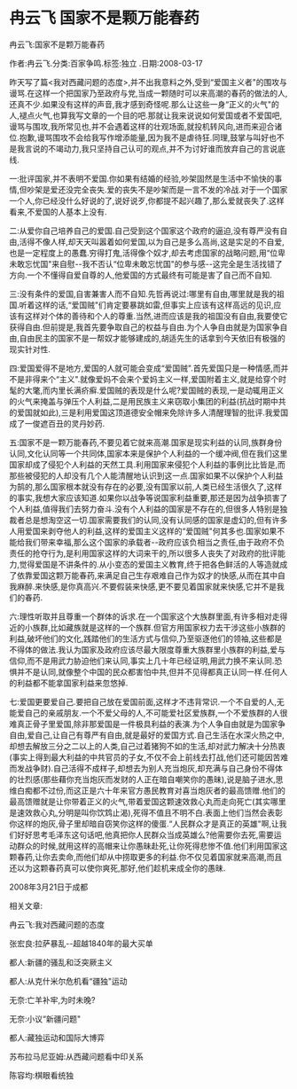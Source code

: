 # 冉云飞  国家不是颗万能春药    
    
冉云飞:国家不是颗万能春药    
作者:冉云飞.分类:百家争鸣.标签:独立 .日期:2008-03-17    
昨天写了篇<我对西藏问题的态度>,并不出我意料之外,受到“爱国主义者"的围攻与谩骂.在这样一个把国家乃至政府与党,当成一颗随时可以来高潮的春药的做法的人,还真不少.如果没有这样的声音,我才感到奇怪呢.那么让这些一身“正义的火气"的人,褪点火气,也算我写文章的一个目的吧.那就让我来说说如何爱国或者不爱国吧,谩骂与围攻,我所常见也,并不会遇着这样的壮观场面,就投机转风向,进而来迎合诸位.抱歉,谩骂围攻不会给我写作增添能量,因为我不是虐待狂.同理,鼓掌与叫好也不是我言说的不竭动力,我只坚持自己认可的观点,并不为讨好谁而放弃自己的言说底线.    
一:批评国家,并不表明不爱国.你如果有结婚的经验,吵架固然是生活中不愉快的事情,但吵架是爱还没完全丧失.爱的丧失不是吵架而是一言不发的冷战.对于一个国家一个人,你已经没什么好说的了,说好说歹,你都提不起兴趣了,那么爱就丧失了.这样看来,不爱国的人基本上没有.    
二:从爱你自己培养自己的爱国.自己受到这个国家这个政府的逼迫,没有尊严没有自由,活得不像人样,却天天叫嚣着如何爱国,以为自己是多么高尚,这是实足的不自爱,也是一定程度上的愚蠢.穷得打鬼,活得像个奴才,却去考虑国家的战略问题,用“位卑未敢忘忧国"来自慰--我不否认“位卑未敢忘忧国"的参与感--这完全是生活找错了方向.一个不懂得自爱自尊的人,他爱国的方式最终有可能是害了自己而不自知.    
三:没有条件的爱国,自害兼害人而不自知.先哲再说过:哪里有自由,哪里就是我的祖国.听着这样的话,“爱国贼"们肯定要暴跳如雷,但事实上应该有这样高远的见识,应该有这样对个体的善待和个人的尊重.当然,进而应该是我的祖国没有自由,我要使它获得自由.但前提是,我首先要争取自己的权益与自由.为个人争自由就是为国家争自由,自由民主的国家不是一帮奴才能够建成的,胡适先生的话拿到今天依旧有极强的现实针对性.    
四:爱国爱得不是地方,爱国的人就可能会变成“爱国贼".首先爱国只是一种情感,而并不是非得来个“主义".就像爱妈不会来个爱妈主义一样,爱国附着主义,就是给穿个时髦的大氅,而内里长满疥癣.爱国贼的表现是什么呢?爱国贼的表现,一是动辄用正义的火气来掩盖与弹压个人利益,二是用民族主义来窃取小集团的利益(抗战时期中共的爱国就如此),三是利用爱国这顶道德安全帽来免除许多人清醒理智的批评.我爱国成了一俊遮百丑的灵丹妙药.    
五:国家不是一颗万能春药,不要见着它就来高潮.国家是现实利益的认同,族群身份认同,文化认同等一个共同体,国家本来是保护个人利益的一个缓冲阀,但在我们这里国家却成了侵犯个人利益的天然工具.利用国家来侵犯个人利益的事例比比皆是,而那些被侵犯的人却没有几个人能清醒地认识到这一点.国家如果不以保护个人利益为鹄的,那么国家根本就没有存在的必要,没有国家以前,人类已经生活很久了,这样的事实,我想大家应该知道.如果你以战争等说国家利益重要,那还是因为战争损害了个人利益,值得我们去努力奋斗.没有个人利益的国家是不存在的,但很多人特别是独裁者总是想淘空这一切.国家需要我们的认同,没有认同感的国家是虚幻的,但有许多人用爱国来剥夺他人的利益,这样的爱国主义这样的“爱国贼"何其多也.国家如果不能给我们带来幸福,那么这个国家的承载者--政府应该负相当之责任,由于政府不负责任的抢夺行为,是利用国家这样的大词来干的,所以很多人丧失了对政府的批评能力,觉得爱国是不讲条件的.从小变态的爱国主义教育,终于把各色鲜活的人等造就成了依靠爱国这颗万能春药,来满足自己生存艰难自己作为奴才的快感,从而在其中自我麻醉.来快感,是你真高兴.不要假装来快感,更不要见着国家就来快感,它并不是我们的春药.    
六:理性听取并且尊重一个群体的诉求.在一个国家这个大族群里面,有许多相对走得近的小族群,比如藏族就是这样的一个族群.但官方用国家权力去干涉这些小族群的利益,破坏他们的文化,践踏他们的生活方式与信仰,乃至驱逐他们的领袖,这些都是不得体的做法.我认为国家及政府应该尽最大限度尊重大族群里小族群的利益,爱与信仰,而不是用武力胁迫他们来认同,事实上几十年已经证明,用武力换不来认同.恐惧并不是认同,就像整个中国的民众都害怕中共,但并不见得都真正认同一样.任何人的利益都不能拿国家利益来忽悠掉.    
七:爱国更要爱自己.要把自己放在爱国前面,这样才不违背常识.一个不自爱的人,无能爱自己的亲戚朋友.一个不爱父母的人,不可能爱社区爱族群,一个不爱族群的人很难真正骨子里爱国,除非那爱国是一件极具利益的表演.为个人争自由就是为国家争自由,爱自己,让自己有尊严有自由,就是最好的爱国方式.自己生活在水深火热之中,却想去解放三分之二以上的人类,自己过着猪狗不如的生活,却对武力解决十分热衷(事实上得到最大利益的中共官员的子女,不仅不会上前线去打战,他们还可能因苦难而发战争财).自己活得不成样子,却想去为别人充当炮灰,却充满与自己身份不得体的壮烈感(那些藉你充当炮灰而发财的人正在暗自嘲笑你的愚昧),说是脑子进水,思维白痴都不过份,而这正是六十年来官方愚民教育对喜当炮灰者的最高馈赠.他们的最高馈赠就是让你带着正义的火气,带着爱国这颗速效救心丸而走向死亡(其实哪里是速效救心丸,分明是叫你饮鸩止渴),死得不值且不明不白.表面上他们当然会表彰你这样的炮灰,骨子里却暗自窃笑你这样的傻蛋.“人民群众才是真正的英雄"啊,让我们好好思考毛泽东这句话吧,他真把你人民群众当成英雄么?他需要你去死,需要运动群众的时候,就用这样的高帽来让你愚昧赴死,让你死得悲惨不值.他们利用国家这颗春药,让你去卖命,而他们却从中捞取更多的利益.你不仅见着国家就来高潮,而且还以为这颗春药真可以使你爽死,那好,他们趁机来成全你的愚昧.    
2008年3月21日于成都    
    
相关文章:    
冉云飞:我对西藏问题的态度    
张宏良:拉萨暴乱--超越1840年的最大买单    
都人:新疆的骚乱和泛突厥主义    
都人:从克什米尔危机看“疆独"运动    
无奈:亡羊补牢,为时未晚?    
无奈:小议“新疆问题"    
都人:藏独运动和国际大博弈    
苏布拉马尼亚姆:从西藏问题看中印关系    
陈容均:棋眼看统独